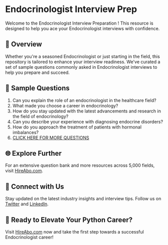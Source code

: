 # Endocrinologist Interview Prep

Welcome to the Endocrinologist Interview Preparation ! This resource is designed to help you ace your Endocrinologist interviews with confidence.

## 🚀 Overview

Whether you're a seasoned Endocrinologist or just starting in the field, this repository is tailored to enhance your interview readiness. We've curated a set of sample questions commonly asked in Endocrinologist interviews to help you prepare and succeed.

## 📝 Sample Questions

1. Can you explain the role of an endocrinologist in the healthcare field?
2. What made you choose a career in endocrinology?
3. How do you stay updated with the latest advancements and research in the field of endocrinology?
4. Can you describe your experience with diagnosing endocrine disorders?
5. How do you approach the treatment of patients with hormonal imbalances?
6. [CLICK HERE FOR MORE QUESTIONS](https://hireabo.com/job/5_1_44/Endocrinologist)

## 🌐 Explore Further

For an extensive question bank and more resources across 5,000 fields, visit [HireAbo.com](https://www.hireabo.com).

## 📱 Connect with Us

Stay updated on the latest industry insights and interview tips. Follow us on [Twitter](https://twitter.com/hireabo) and [LinkedIn](https://www.linkedin.com/in/hire-abo-3609972a8/).

## 🚀 Ready to Elevate Your Python Career?

Visit [HireAbo.com](https://www.hireabo.com) now and take the first step towards a successful Endocrinologist career!